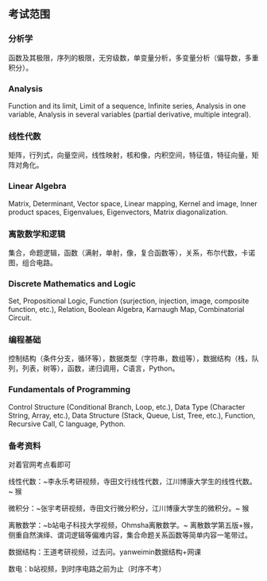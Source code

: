 ## 考试范围

### 分析学
函数及其极限，序列的极限，无穷级数，单变量分析，多变量分析（偏导数，多重积分）。

### Analysis
Function and its limit, Limit of a sequence, Infinite series, Analysis in one variable, Analysis in several variables (partial derivative, multiple integral).

### 线性代数
矩阵，行列式，向量空间，线性映射，核和像，内积空间，特征值，特征向量，矩阵对角化。

### Linear Algebra
Matrix, Determinant, Vector space, Linear mapping, Kernel and image, Inner product spaces, Eigenvalues, Eigenvectors, Matrix diagonalization.

### 离散数学和逻辑
集合，命题逻辑，函数（满射，单射，像，复合函数等），关系，布尔代数，卡诺图，组合电路。

### Discrete Mathematics and Logic
Set, Propositional Logic, Function (surjection, injection, image, composite function, etc.), Relation, Boolean Algebra, Karnaugh Map, Combinatorial Circuit.

### 编程基础
控制结构（条件分支，循环等），数据类型（字符串，数组等），数据结构（栈，队列，列表，树等），函数，递归调用，C语言，Python。

### Fundamentals of Programming
Control Structure (Conditional Branch, Loop, etc.), Data Type (Character String, Array, etc.), Data Structure (Stack, Queue, List, Tree, etc.), Function, Recursive Call, C language, Python.


### 备考资料

对着官网考点看即可

线性代数：~李永乐考研视频，寺田文行线性代数，江川博康大学生的线性代数。~ 猴

微积分：~张宇考研视频，寺田文行微分积分，江川博康大学生的微积分。~ 猴

离散数学：~b站电子科技大学视频，Ohmsha离散数学。~ 离散数学第五版+猴，侧重自然演绎、谓词逻辑等偏难内容，集合命题关系函数等简单内容一笔带过。

数据结构：王道考研视频，过去问。yanweimin数据结构+网课

数电：b站视频，到时序电路之前为止（时序不考）
